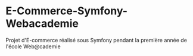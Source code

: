 # E-Commerce-Symfony-Webacademie
Projet d'E-commerce réalisé sous Symfony pendant la première année de l'école Web@cademie
